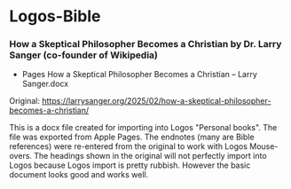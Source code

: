 # Logos-Bible

### How a Skeptical Philosopher Becomes a Christian by Dr. Larry Sanger (co-founder of Wikipedia)
- Pages How a Skeptical Philosopher Becomes a Christian – Larry Sanger.docx

Original: https://larrysanger.org/2025/02/how-a-skeptical-philosopher-becomes-a-christian/

This is a docx file created for importing into Logos "Personal books". The file was exported from Apple Pages. The endnotes (many are Bible references) were re-entered from the original to work with Logos Mouse-overs. The headings shown in the original will not perfectly import into Logos because Logos import is pretty rubbish. However the basic document looks good and works well.
